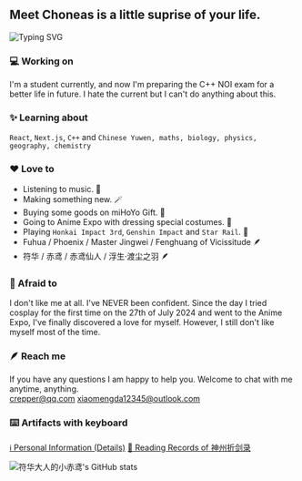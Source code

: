 ## Meet Choneas is a little suprise of your life.

![Typing SVG](https://readme-typing-svg.demolab.com/?lines=Maybe+you+will+never+meet+me+again.)


### 💻 Working on
I'm a student currently, and now I'm preparing the C++ NOI exam for a better life in future. I hate the current but I can't do anything about this.
### ✨ Learning about
`React`, `Next.js`, `C++` and `Chinese Yuwen, maths, biology, physics, geography, chemistry`
### ❤️ Love to
- Listening to music. 🎵
- Making something new. 🪄
- Buying some goods on miHoYo Gift. 🛒
- Going to Anime Expo with dressing special costumes. 🥋
- Playing `Honkai Impact 3rd`, `Genshin Impact` and `Star Rail`. 📖
- Fuhua / Phoenix / Master Jingwei / Fenghuang of Vicissitude 🪶
- 符华 / 赤鸢 / 赤鸢仙人 / 浮生·渡尘之羽 🪶
### 🥺 Afraid to
I don't like me at all. I've NEVER been confident. Since the day I tried cosplay for the first time on the 27th of July 2024 and went to the Anime Expo, I've finally discovered a love for myself. However, I still don't like myself most of the time.
### 🪶 Reach me
If you have any questions I am happy to help you. Welcome to chat with me anytime, anything. <br />
[crepper@qq.com](mailto://crepper@qq.com) [xiaomengda12345@outlook.com](mailto://xiaomengda12345@outlook.com)
### ⌨️ Artifacts with keyboard
[ℹ️ Personal Information (Details)](https://choneas.notion.site/I-am-Aether-Choneas-71cf59770358433a97a16dcdd7670a9b?pvs=4)
[📖 Reading Records of 神州折剑录](https://choneas.notion.site/e1fd457a85da47de89101950f62091fc?pvs=4)

![符华大人的小赤鸢's GitHub stats](https://github-readme-stats.vercel.app/api?username=Choneas&bg_color=30,d73a21,af0209&title_color=fff&text_color=fff&hide_rank=true&hide_title=true)

<!--
**Choneas/Choneas** is a ✨ _special_ ✨ repository because its `README.md` (this file) appears on your GitHub profile.

Here are some ideas to get you started:

- 🔭 I’m currently working on ...
- 🌱 I’m currently learning ...
- 👯 I’m looking to collaborate on ...
- 🤔 I’m looking for help with ...
- 💬 Ask me about ...
- 📫 How to reach me: ...
- 😄 Pronouns: ...
- ⚡ Fun fact: ...
-->
